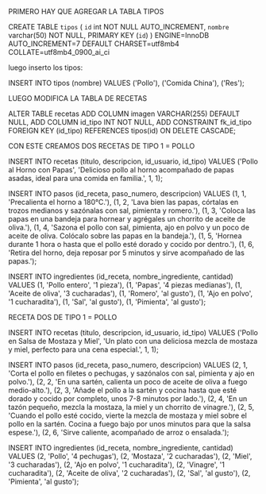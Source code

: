 PRIMERO HAY QUE AGREGAR LA TABLA TIPOS

CREATE TABLE `tipos` (
  `id` int NOT NULL AUTO_INCREMENT,
  `nombre` varchar(50) NOT NULL,
  PRIMARY KEY (`id`)
) ENGINE=InnoDB AUTO_INCREMENT=7 DEFAULT CHARSET=utf8mb4 COLLATE=utf8mb4_0900_ai_ci

luego inserto los tipos: 

INSERT INTO tipos (nombre) 
VALUES 
('Pollo'),
('Comida China'),
('Res');


LUEGO MODIFICA LA TABLA DE RECETAS

ALTER TABLE recetas
ADD COLUMN imagen VARCHAR(255) DEFAULT NULL,
ADD COLUMN id_tipo INT NOT NULL,
ADD CONSTRAINT fk_id_tipo FOREIGN KEY (id_tipo) REFERENCES tipos(id) ON DELETE CASCADE;

CON ESTE CREAMOS DOS RECETAS DE TIPO 1 = POLLO

INSERT INTO recetas (titulo, descripcion, id_usuario, id_tipo)
VALUES ('Pollo al Horno con Papas', 'Delicioso pollo al horno acompañado de papas asadas, ideal para una comida en familia.', 1, 1);

INSERT INTO pasos (id_receta, paso_numero, descripcion)
VALUES
(1, 1, 'Precalienta el horno a 180°C.'),
(1, 2, 'Lava bien las papas, córtalas en trozos medianos y sazónalas con sal, pimienta y romero.'),
(1, 3, 'Coloca las papas en una bandeja para hornear y agrégales un chorrito de aceite de oliva.'),
(1, 4, 'Sazona el pollo con sal, pimienta, ajo en polvo y un poco de aceite de oliva. Colócalo sobre las papas en la bandeja.'),
(1, 5, 'Hornea durante 1 hora o hasta que el pollo esté dorado y cocido por dentro.'),
(1, 6, 'Retira del horno, deja reposar por 5 minutos y sirve acompañado de las papas.');

INSERT INTO ingredientes (id_receta, nombre_ingrediente, cantidad)
VALUES
(1, 'Pollo entero', '1 pieza'),
(1, 'Papas', '4 piezas medianas'),
(1, 'Aceite de oliva', '3 cucharadas'),
(1, 'Romero', 'al gusto'),
(1, 'Ajo en polvo', '1 cucharadita'),
(1, 'Sal', 'al gusto'),
(1, 'Pimienta', 'al gusto');


RECETA DOS DE TIPO 1 = POLLO

INSERT INTO recetas (titulo, descripcion, id_usuario, id_tipo)
VALUES ('Pollo en Salsa de Mostaza y Miel', 'Un plato con una deliciosa mezcla de mostaza y miel, perfecto para una cena especial.', 1, 1);

INSERT INTO pasos (id_receta, paso_numero, descripcion)
VALUES
(2, 1, 'Corta el pollo en filetes o pechugas, y sazónalos con sal, pimienta y ajo en polvo.'),
(2, 2, 'En una sartén, calienta un poco de aceite de oliva a fuego medio-alto.'),
(2, 3, 'Añade el pollo a la sartén y cocina hasta que esté dorado y cocido por completo, unos 7-8 minutos por lado.'),
(2, 4, 'En un tazón pequeño, mezcla la mostaza, la miel y un chorrito de vinagre.'),
(2, 5, 'Cuando el pollo esté cocido, vierte la mezcla de mostaza y miel sobre el pollo en la sartén. Cocina a fuego bajo por unos minutos para que la salsa espese.'),
(2, 6, 'Sirve caliente, acompañado de arroz o ensalada.');

INSERT INTO ingredientes (id_receta, nombre_ingrediente, cantidad)
VALUES
(2, 'Pollo', '4 pechugas'),
(2, 'Mostaza', '2 cucharadas'),
(2, 'Miel', '3 cucharadas'),
(2, 'Ajo en polvo', '1 cucharadita'),
(2, 'Vinagre', '1 cucharadita'),
(2, 'Aceite de oliva', '2 cucharadas'),
(2, 'Sal', 'al gusto'),
(2, 'Pimienta', 'al gusto');


